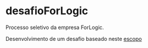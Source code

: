 # desafioForLogic

Processo seletivo da empresa ForLogic.

Desenvolvimento de um desafio baseado neste <a href="https://github.com/ForLogic/desafio-4-devs/tree/master/Escopo">escopo</a>
